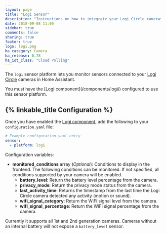 ```yaml
---
layout: page
title: "Logi Sensor"
description: "Instructions on how to integrate your Logi Circle cameras within Home Assistant."
date: 2018-09-08 11:00
sidebar: true
comments: false
sharing: true
footer: true
logo: logi.png
ha_category: Camera
ha_release: 0.78
ha_iot_class: "Cloud Polling"
---
```


The `logi` sensor platform lets you monitor sensors connected to your [Logi Circle](https://circle.logi.com) cameras in Home Assistant.

<p class='note'>
You must have the [Logi component](/components/logi/) configured to use this sensor platform.
</p>

## {% linkable_title Configuration %}

Once you have enabled the [Logi component](/components/logi), add the following to your `configuration.yaml` file:

```yaml
# Example configuration.yaml entry
sensor:
  - platform: logi
```

Configuration variables:

- **monitored_conditions** array (*Optional*): Conditions to display in the frontend. The following conditions can be monitored. If not specified, all conditions supported by your camera will be enabled.
  - **battery_level**: Return the battery level percentage from the camera.
  - **privacy_mode**: Return the privacy mode status from the camera. 
  - **last_activity_time**: Returns the timestamp from the last time the Logi Circle camera detected any activity (motion or sound).
  - **wifi_signal_category**: Return the WiFi signal level from the camera.
  - **wifi_signal_percentage**: Return the WiFi signal percentage from the camera.

Currently it supports all 1st and 2nd generation cameras. Cameras without an internal battery will not expose a `battery_level` sensor.